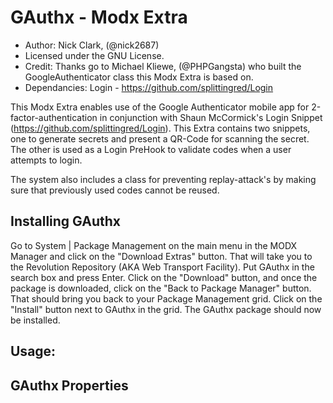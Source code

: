 # GAuthx - Modx Extra

* Author: Nick Clark, (@nick2687)
* Licensed under the GNU License.
* Credit: Thanks go to Michael Kliewe, (@PHPGangsta) who built the GoogleAuthenticator class this Modx Extra is based on.
* Dependancies: Login - https://github.com/splittingred/Login

This Modx Extra enables use of the Google Authenticator mobile app for 2-factor-authentication in conjunction with  Shaun McCormick's Login Snippet (https://github.com/splittingred/Login). This Extra contains two snippets, one to generate secrets and present a QR-Code for scanning the secret. The other is used as a Login PreHook to validate codes when a user attempts to login.

The system also includes a class for preventing replay-attack's by making sure that previously used codes cannot be reused. 


Installing GAuthx
------


Go to System | Package Management on the main menu in the MODX Manager and click on the &quot;Download Extras&quot; button. That will take you to the Revolution Repository (AKA Web Transport Facility). Put GAuthx in the search box and press Enter. Click on the &quot;Download&quot; button, and once the package is downloaded, click on the &quot;Back to Package Manager&quot; button. That should bring you back to your Package Management grid. Click on the &quot;Install&quot; button next to GAuthx in the grid. The GAuthx package should now be installed.

Usage:
------


GAuthx Properties
------
